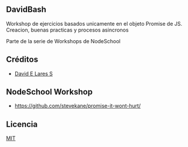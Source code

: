 ## DavidBash

 Workshop de ejercicios basados unicamente en el objeto Promise de JS. Creacion, buenas practicas y procesos asincronos
 
 Parte de la serie de Workshops de NodeSchool

## Créditos
- [David E Lares S](https://twitter.com/@davidlares3)

## NodeSchool Workshop
- https://github.com/stevekane/promise-it-wont-hurt/

## Licencia

[MIT](https://opensource.org/licenses/MIT)